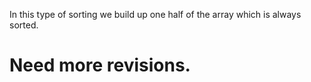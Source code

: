 In this type of sorting we build up one half of the array which is always sorted.


# Need more revisions.